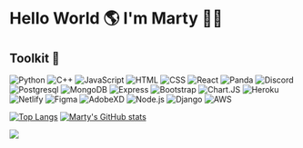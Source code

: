 # Hello World 🌎 I'm Marty 👋🏻

## Toolkit 🧰

![Python](https://img.shields.io/badge/Python-074COO?style=for-the-badge&logo=python&logoColor=black)
![C++](https://img.shields.io/badge/c++-%2300599C.svg?style=for-the-badge&logo=c%2B%2B&logoColor=black)
![JavaScript](https://img.shields.io/badge/JavaScript-F7DF1E?style=for-the-badge&logo=javascript&logoColor=black)
![HTML](https://img.shields.io/badge/HTML5-E34F26?style=for-the-badge&logo=html5&logoColor=white)
![CSS](https://img.shields.io/badge/CSS3-1572B6?style=for-the-badge&logo=css3&logoColor=white)
![React](https://img.shields.io/badge/React-20232A?style=for-the-badge&logo=react&logoColor=61DAFB)
![Panda](https://img.shields.io/badge/Panda-0575e6?style=for-the-badge&logo=pandas&logoColor=white)
![Discord](https://img.shields.io/badge/Discord-0575e6?style=for-the-badge&logo=discord&logoColor=black)
![Postgresql](https://img.shields.io/badge/PostgreSQL-316192?style=for-the-badge&logo=postgresql&logoColor=white)
![MongoDB](https://img.shields.io/badge/MongoDB-4EA94B?style=for-the-badge&logo=mongodb&logoColor=white)
![Express](https://img.shields.io/badge/Express.js-000000?style=for-the-badge&logo=express&logoColor=white)
![Bootstrap](https://img.shields.io/badge/Bootstrap-563D7C?style=for-the-badge&logo=bootstrap&logoColor=white)
![Chart.JS](https://img.shields.io/badge/Chart.js-FF6384?style=for-the-badge&logo=chartdotjs&logoColor=white)
![Heroku](https://img.shields.io/badge/Heroku-430098?style=for-the-badge&logo=heroku&logoColor=white)
![Netlify](https://img.shields.io/badge/Netlify-00C7B7?style=for-the-badge&logo=netlify&logoColor=white)
![Figma](https://img.shields.io/badge/Figma-074COO?style=for-the-badge&logo=figma&logoColor=black)
![AdobeXD](https://img.shields.io/badge/Adobe-E5505A?style=for-the-badge&logo=adobe-xd&logoColor=black)
![Node.js](https://img.shields.io/badge/Node.js-339933?style=for-the-badge&logo=nodedotjs&logoColor=white)
![Django](https://img.shields.io/badge/Django-2F1C53?style=for-the-badge&logo=django&logoColor=white)
![AWS](https://img.shields.io/badge/aws-0575e6?style=for-the-badge&logo=amazon&logoColor=black)




[![Top Langs](https://github-readme-stats.vercel.app/api/top-langs/?username=FancyKat&layout=compact&theme=cobalt&card_width=600)](https://github.com/anuraghazra/github-readme-stats)
[![Marty's GitHub stats](https://github-readme-stats.vercel.app/api?username=FancyKat)](https://github.com/anuraghazra/github-readme-stats)

![](https://komarev.com/ghpvc/?username=FancyKat&color=e582d8&style=flat)
